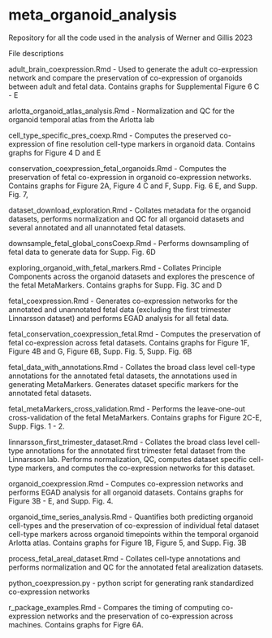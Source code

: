 # meta_organoid_analysis
Repository for all the code used in the analysis of Werner and Gillis 2023

File descriptions

adult_brain_coexpression.Rmd - Used to generate the adult co-expression network and compare the preservation of co-expression of organoids between adult and fetal data. Contains graphs for Supplemental Figure 6 C - E

arlotta_organoid_atlas_analysis.Rmd - Normalization and QC for the organoid temporal atlas from the Arlotta lab

cell_type_specific_pres_coexp.Rmd - Computes the preserved co-expression of fine resolution cell-type markers in organoid data. Contains graphs for Figure 4 D and E

conservation_coexpression_fetal_organoids.Rmd - Computes the preservation of fetal co-expression in organoid co-expression networks. Contains graphs for Figure 2A, Figure 4 C and F, Supp. Fig. 6 E, and Supp. Fig. 7, 

dataset_download_exploration.Rmd - Collates metadata for the organoid datasets, performs normalization and QC for all organoid datasets and several annotated and all unannotated fetal datasets.

downsample_fetal_global_consCoexp.Rmd - Performs downsampling of fetal data to generate data for Supp. Fig. 6D

exploring_organoid_with_fetal_markers.Rmd - Collates Principle Components across the organoid datasets and explores the prescence of the fetal MetaMarkers. Contains graphs for Supp. Fig. 3C and D

fetal_coexpression.Rmd - Generates co-expression networks for the annotated and unannotated fetal data (excluding the first trimester Linnarsson dataset) and performs EGAD analysis for all fetal data.

fetal_conservation_coexpression_fetal.Rmd - Computes the preservation of fetal co-expression across fetal datasets. Contains graphs for Figure 1F, Figure 4B and G, Figure 6B, Supp. Fig. 5, Supp. Fig. 6B

fetal_data_with_annotations.Rmd - Collates the broad class level cell-type annotations for the annotated fetal datasets, the annotations used in generating MetaMarkers. Generates dataset specific markers for the annotated fetal datasets.

fetal_metaMarkers_cross_validation.Rmd - Performs the leave-one-out cross-validation of the fetal MetaMarkers. Contains graphs for Figure 2C-E, Supp. Figs. 1 - 2.

linnarsson_first_trimester_dataset.Rmd - Collates the broad class level cell-type annotations for the annotated first trimester fetal dataset from the Linnarsson lab. Performs normalization, QC, computes dataset specific cell-type markers, and computes the co-expression networks for this dataset.

organoid_coexpression.Rmd - Computes co-expression networks and performs EGAD analysis for all organoid datasets. Contains graphs for Figure 3B - E, and Supp. Fig. 4.

organoid_time_series_analysis.Rmd - Quantifies both predicting organoid cell-types and the preservation of co-expression of individual fetal dataset cell-type markers across organoid timepoints within the temporal organoid Arlotta atlas. Contains graphs for Figure 1B, Figure 5, and Supp. Fig. 3B  

process_fetal_areal_dataset.Rmd - Collates cell-type annotations and performs normalization and QC for the annotated fetal arealization datasets.

python_coexpression.py - python script for generating rank standardized co-expression networks

r_package_examples.Rmd - Compares the timing of computing co-expression networks and the preservation of co-expression across machines. Contains graphs for Figre 6A.
